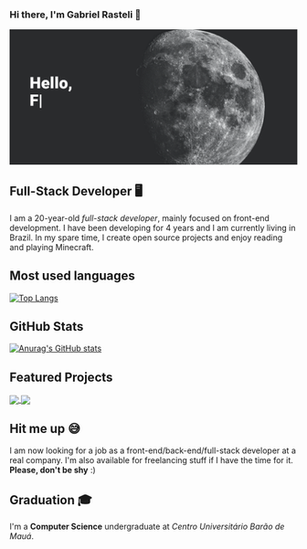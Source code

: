 ### Hi there, I'm Gabriel Rasteli 👋
![me.gif](./src/me.gif)

## Full-Stack Developer 🖥️
I am a 20-year-old *full-stack developer*, mainly focused on front-end development. I have been developing for 4 years and I am currently living in Brazil. In my spare time, I create open source projects and enjoy reading and playing Minecraft.

## Most used languages

[![Top Langs](https://github-readme-stats.vercel.app/api/top-langs/?username=rasteli&theme=omni)](https://github.com/anuraghazra/github-readme-stats)

## GitHub Stats

[![Anurag's GitHub stats](https://github-readme-stats.vercel.app/api?username=rasteli&show_icons=true&theme=omni)](https://github.com/anuraghazra/github-readme-stats)

## Featured Projects

<a href="https://github.com/rasteli/NLW-eSports">
  <img align="center" src="https://github-readme-stats.vercel.app/api/pin/?username=rasteli&repo=NLW-eSports&theme=omni" />
</a>
<a href="https://github.com/rasteli/AI-Facial-Web">
  <img align="center" src="https://github-readme-stats.vercel.app/api/pin/?username=rasteli&repo=AI-Facial-Web&theme=omni" />
</a>

## Hit me up 😅
I am now looking for a job as a front-end/back-end/full-stack developer at a real company. I'm also available for freelancing stuff if I have the time for it. **Please, don't be shy** :)

## Graduation 🎓
I'm a **Computer Science** undergraduate at *Centro Universitário Barão de Mauá*.

